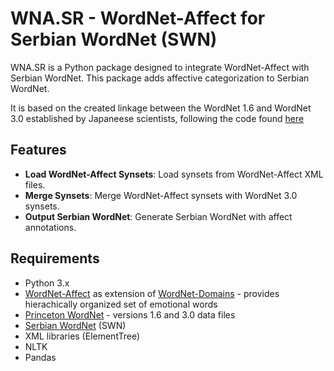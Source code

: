 # WNA.SR - WordNet-Affect for Serbian WordNet (SWN)

WNA.SR is a Python package designed to integrate WordNet-Affect with Serbian WordNet. This package adds affective categorization to Serbian WordNet.

It is based on the created linkage between the WordNet 1.6 and WordNet 3.0 established by Japaneese scientists, following the code found [here](https://github.com/skozawa/japanese-wordnet-affect?tab=readme-ov-file)

## Features

- **Load WordNet-Affect Synsets**: Load synsets from WordNet-Affect XML files.
- **Merge Synsets**: Merge WordNet-Affect synsets with WordNet 3.0 synsets.
- **Output Serbian WordNet**: Generate Serbian WordNet with affect annotations.

## Requirements

- Python 3.x
- [WordNet-Affect](https://wndomains.fbk.eu/wnaffect.html) as extension of [WordNet-Domains](https://wndomains.fbk.eu/index.html) - provides hierachically organized set of emotional words
- [Princeton WordNet](https://wordnet.princeton.edu/) - versions 1.6 and 3.0 data files
- [Serbian WordNet](https://wn.jerteh.rs/) (SWN)
- XML libraries (ElementTree)
- NLTK
- Pandas



